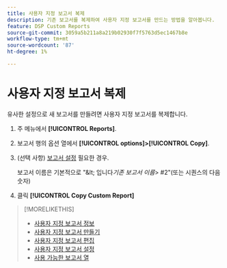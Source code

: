 ```yaml
---
title: 사용자 지정 보고서 복제
description: 기존 보고서를 복제하여 사용자 지정 보고서를 만드는 방법을 알아봅니다.
feature: DSP Custom Reports
source-git-commit: 3059a5b211a8a219b02930f7f5763d5ec1467b8e
workflow-type: tm+mt
source-wordcount: '87'
ht-degree: 1%

---
```


# 사용자 지정 보고서 복제

유사한 설정으로 새 보고서를 만들려면 사용자 지정 보고서를 복제합니다.

1. 주 메뉴에서 **[!UICONTROL Reports]**.

1. 보고서 행의 옵션 열에서 **[!UICONTROL options]>[!UICONTROL Copy]**.

1. (선택 사항) [보고서 설정](/help/dsp/reports/report-settings.md) 필요한 경우.

   보고서 이름은 기본적으로 &quot;\&lt; 입니다&#x200B;*기존 보고서 이름*\> \#2&quot;(또는 시퀀스의 다음 숫자)

1. 클릭 **[!UICONTROL Copy Custom Report]**

>[!MORELIKETHIS]
>
>* [사용자 지정 보고서 정보](/help/dsp/reports/report-about.md)
>* [사용자 지정 보고서 만들기](/help/dsp/reports/report-create.md)
>* [사용자 지정 보고서 편집](/help/dsp/reports/report-edit.md)
>* [사용자 지정 보고서 설정](/help/dsp/reports/report-settings.md)
>* [사용 가능한 보고서 열](/help/dsp/reports/report-columns.md)

